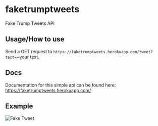 # faketrumptweets
Fake Trump Tweets API

## Usage/How to use

Send a GET request to ```https://faketrumptweets.herokuapp.com/tweet?text=```+your text.

## Docs
Documentation for this simple api can be found here: https://faketrumptweets.herokuapp.com/

## Example 
![Fake Tweet](https://faketrumptweets.herokuapp.com/tweet?text=This%20is%20a%20fake%20tweet.%20)


